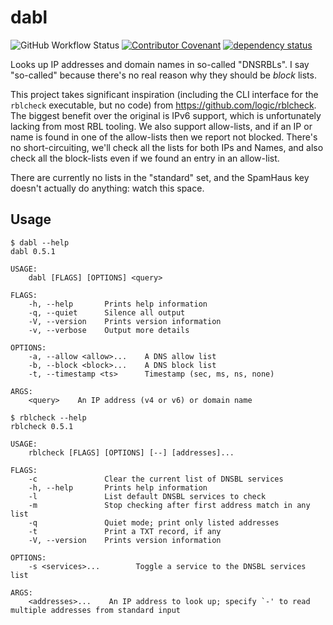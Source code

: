 # dabl

![GitHub Workflow Status](https://img.shields.io/github/actions/workflow/status/andrewaylett/dabl/.github/workflows/rust.yml?branch=main)
[![Contributor Covenant](https://img.shields.io/badge/Contributor%20Covenant-v2.0%20adopted-ff69b4.svg)](code_of_conduct.md)
[![dependency status](https://deps.rs/repo/github/andrewaylett/dabl/status.svg)](https://deps.rs/repo/github/andrewaylett/dabl)

Looks up IP addresses and domain names in so-called "DNSRBLs".
I say "so-called" because there's no real reason why they should be _block_ lists.

This project takes significant inspiration (including the CLI interface for the `rblcheck` executable, but no code) from https://github.com/logic/rblcheck.
The biggest benefit over the original is IPv6 support, which is unfortunately lacking from most RBL tooling.
We also support allow-lists, and if an IP or name is found in one of the allow-lists then we report not blocked.
There's no short-circuiting, we'll check all the lists for both IPs and Names, and also check all the block-lists even if we found an entry in an allow-list.

There are currently no lists in the "standard" set, and the SpamHaus key doesn't actually do anything: watch this space.

## Usage

<!-- [[[cog
result = sp.run(
    ["cargo", "run", "--bin", "dabl", "--", "--help"],
    capture_output=True,
    text=True,
    check=True
)
cog.outl(f"""
```
$ dabl --help
{result.stdout.strip()}
```
""")
]]] -->

```
$ dabl --help
dabl 0.5.1

USAGE:
    dabl [FLAGS] [OPTIONS] <query>

FLAGS:
    -h, --help       Prints help information
    -q, --quiet      Silence all output
    -V, --version    Prints version information
    -v, --verbose    Output more details

OPTIONS:
    -a, --allow <allow>...    A DNS allow list
    -b, --block <block>...    A DNS block list
    -t, --timestamp <ts>      Timestamp (sec, ms, ns, none)

ARGS:
    <query>    An IP address (v4 or v6) or domain name
```

<!-- [[[end]]] -->

<!-- [[[cog
result = sp.run(
    ["cargo", "run", "--bin", "rblcheck", "--", "--help"],
    capture_output=True,
    text=True,
    check=True
)
cog.outl(f"""
```
$ rblcheck --help
{result.stdout.strip()}
```
""")
]]] -->

```
$ rblcheck --help
rblcheck 0.5.1

USAGE:
    rblcheck [FLAGS] [OPTIONS] [--] [addresses]...

FLAGS:
    -c               Clear the current list of DNSBL services
    -h, --help       Prints help information
    -l               List default DNSBL services to check
    -m               Stop checking after first address match in any list
    -q               Quiet mode; print only listed addresses
    -t               Print a TXT record, if any
    -V, --version    Prints version information

OPTIONS:
    -s <services>...        Toggle a service to the DNSBL services list

ARGS:
    <addresses>...    An IP address to look up; specify `-' to read multiple addresses from standard input
```

<!-- [[[end]]] -->
